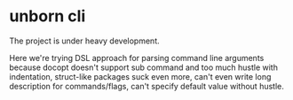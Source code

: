 # unborn cli

The project is under heavy development.

Here we're trying DSL approach for parsing command line arguments because
docopt doesn't support sub command and too much hustle with indentation,
struct-like packages suck even more, can't even write long description for
commands/flags, can't specify default value without hustle.
